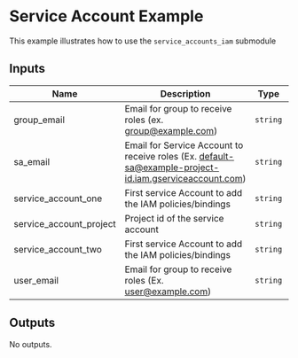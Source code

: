 # Service Account Example

This example illustrates how to use the `service_accounts_iam` submodule

<!-- BEGINNING OF PRE-COMMIT-TERRAFORM DOCS HOOK -->
## Inputs

| Name | Description | Type | Default | Required |
|------|-------------|------|---------|:--------:|
| group\_email | Email for group to receive roles (ex. group@example.com) | `string` | `"goose_net_admins@goosecorp.org"` | no |
| sa\_email | Email for Service Account to receive roles (Ex. default-sa@example-project-id.iam.gserviceaccount.com) | `string` | `"sa-tf-test-receiver-01@ci-iam-0c5f.iam.gserviceaccount.com"` | no |
| service\_account\_one | First service Account to add the IAM policies/bindings | `string` | `"sa-tf-test-01@ci-iam-0c5f.iam.gserviceaccount.com"` | no |
| service\_account\_project | Project id of the service account | `string` | `"ci-iam-0c5f"` | no |
| service\_account\_two | First service Account to add the IAM policies/bindings | `string` | `"sa-tf-test-02@ci-iam-0c5f.iam.gserviceaccount.com"` | no |
| user\_email | Email for group to receive roles (Ex. user@example.com) | `string` | `"awmalik@google.com"` | no |

## Outputs

No outputs.

<!-- END OF PRE-COMMIT-TERRAFORM DOCS HOOK -->

